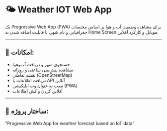 # 🌤️ Weather IOT Web App

یک Progressive Web App (PWA) برای مشاهده وضعیت آب و هوا بر اساس مختصات جغرافیایی و نام شهر، با قابلیت اضافه شدن به Home Screen موبایل و کارکرد آفلاین.

---

## 📱 امکانات:
- جستجوی شهر و دریافت آب‌وهوا
- مشاهده پیش‌بینی ساعتی و روزانه
- نقشه تعاملی (OpenStreetMap)
- دریافت اطلاعات با API آنلاین
- نصب به عنوان وب اپلیکیشن (PWA)
- آفلاین کردن و کش اطلاعات

---

## 📂 ساختار پروژه:

"Progressive Web App for weather forecast based on IoT data"
